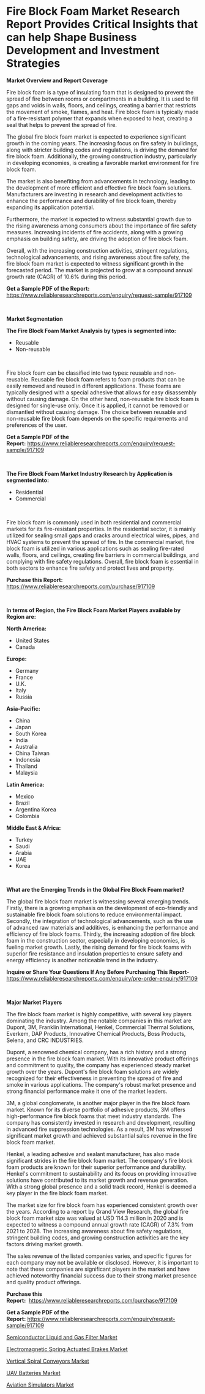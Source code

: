 <p><h1>Fire Block Foam Market Research Report Provides Critical Insights that can help Shape Business Development and Investment Strategies</h1></p><p><strong>Market Overview and Report Coverage</strong></p>
<p><p>Fire block foam is a type of insulating foam that is designed to prevent the spread of fire between rooms or compartments in a building. It is used to fill gaps and voids in walls, floors, and ceilings, creating a barrier that restricts the movement of smoke, flames, and heat. Fire block foam is typically made of a fire-resistant polymer that expands when exposed to heat, creating a seal that helps to prevent the spread of fire.</p><p>The global fire block foam market is expected to experience significant growth in the coming years. The increasing focus on fire safety in buildings, along with stricter building codes and regulations, is driving the demand for fire block foam. Additionally, the growing construction industry, particularly in developing economies, is creating a favorable market environment for fire block foam.</p><p>The market is also benefiting from advancements in technology, leading to the development of more efficient and effective fire block foam solutions. Manufacturers are investing in research and development activities to enhance the performance and durability of fire block foam, thereby expanding its application potential.</p><p>Furthermore, the market is expected to witness substantial growth due to the rising awareness among consumers about the importance of fire safety measures. Increasing incidents of fire accidents, along with a growing emphasis on building safety, are driving the adoption of fire block foam.</p><p>Overall, with the increasing construction activities, stringent regulations, technological advancements, and rising awareness about fire safety, the fire block foam market is expected to witness significant growth in the forecasted period. The market is projected to grow at a compound annual growth rate (CAGR) of 10.6% during this period.</p></p>
<p><strong>Get a Sample PDF of the Report:</strong> <a href="https://www.reliableresearchreports.com/enquiry/request-sample/917109">https://www.reliableresearchreports.com/enquiry/request-sample/917109</a></p>
<p>&nbsp;</p>
<p><strong>Market Segmentation</strong></p>
<p><strong>The Fire Block Foam Market Analysis by types is segmented into:</strong></p>
<p><ul><li>Reusable</li><li>Non-reusable</li></ul></p>
<p>&nbsp;</p>
<p><p>Fire block foam can be classified into two types: reusable and non-reusable. Reusable fire block foam refers to foam products that can be easily removed and reused in different applications. These foams are typically designed with a special adhesive that allows for easy disassembly without causing damage. On the other hand, non-reusable fire block foam is designed for single-use only. Once it is applied, it cannot be removed or dismantled without causing damage. The choice between reusable and non-reusable fire block foam depends on the specific requirements and preferences of the user.</p></p>
<p><strong>Get a Sample PDF of the Report:</strong>&nbsp;<a href="https://www.reliableresearchreports.com/enquiry/request-sample/917109">https://www.reliableresearchreports.com/enquiry/request-sample/917109</a></p>
<p>&nbsp;</p>
<p><strong>The Fire Block Foam Market Industry Research by Application is segmented into:</strong></p>
<p><ul><li>Residential</li><li>Commercial</li></ul></p>
<p>&nbsp;</p>
<p><p>Fire block foam is commonly used in both residential and commercial markets for its fire-resistant properties. In the residential sector, it is mainly utilized for sealing small gaps and cracks around electrical wires, pipes, and HVAC systems to prevent the spread of fire. In the commercial market, fire block foam is utilized in various applications such as sealing fire-rated walls, floors, and ceilings, creating fire barriers in commercial buildings, and complying with fire safety regulations. Overall, fire block foam is essential in both sectors to enhance fire safety and protect lives and property.</p></p>
<p><strong>Purchase this Report:</strong>&nbsp; <a href="https://www.reliableresearchreports.com/purchase/917109">https://www.reliableresearchreports.com/purchase/917109</a></p>
<p>&nbsp;</p>
<p><strong>In terms of Region, the Fire Block Foam Market Players available by Region are:</strong></p>
<p>
    <p> <strong> North America: </strong>
        <ul>
            <li>United States</li>
            <li>Canada</li>
        </ul>
        </p> 
    <p> <strong> Europe: </strong>
        <ul>
            <li>Germany</li>
            <li>France</li>
            <li>U.K.</li>
            <li>Italy</li>
            <li>Russia</li>
        </ul>
        </p> 
    <p> <strong> Asia-Pacific: </strong>
        <ul>
            <li>China</li>
            <li>Japan</li>
            <li>South Korea</li>
            <li>India</li>
            <li>Australia</li>
            <li>China Taiwan</li>
            <li>Indonesia</li>
            <li>Thailand</li>
            <li>Malaysia</li>
        </ul>
        </p> 
    <p> <strong> Latin America: </strong>
        <ul>
            <li>Mexico</li>
            <li>Brazil</li>
            <li>Argentina Korea</li>
            <li>Colombia</li>
        </ul>
        </p> 
    <p> <strong> Middle East & Africa: </strong>
        <ul>
            <li>Turkey</li>
            <li>Saudi</li>
            <li>Arabia</li>
            <li>UAE</li>
            <li>Korea</li>
        </ul>
    </p>
    </p>
<p>&nbsp;</p>
<p><strong>What are the Emerging Trends in the Global Fire Block Foam market?</strong></p>
<p><p>The global fire block foam market is witnessing several emerging trends. Firstly, there is a growing emphasis on the development of eco-friendly and sustainable fire block foam solutions to reduce environmental impact. Secondly, the integration of technological advancements, such as the use of advanced raw materials and additives, is enhancing the performance and efficiency of fire block foams. Thirdly, the increasing adoption of fire block foam in the construction sector, especially in developing economies, is fueling market growth. Lastly, the rising demand for fire block foams with superior fire resistance and insulation properties to ensure safety and energy efficiency is another noticeable trend in the industry.</p></p>
<p><strong>Inquire or Share Your Questions If Any Before Purchasing This Report</strong>- <a href="https://www.reliableresearchreports.com/enquiry/pre-order-enquiry/917109">https://www.reliableresearchreports.com/enquiry/pre-order-enquiry/917109</a></p>
<p>&nbsp;</p>
<p><strong>Major Market Players</strong></p>
<p><p>The fire block foam market is highly competitive, with several key players dominating the industry. Among the notable companies in this market are Dupont, 3M, Franklin International, Henkel, Commercial Thermal Solutions, Everkem, DAP Products, Innovative Chemical Products, Boss Products, Selena, and CRC INDUSTRIES.</p><p>Dupont, a renowned chemical company, has a rich history and a strong presence in the fire block foam market. With its innovative product offerings and commitment to quality, the company has experienced steady market growth over the years. Dupont's fire block foam solutions are widely recognized for their effectiveness in preventing the spread of fire and smoke in various applications. The company's robust market presence and strong financial performance make it one of the market leaders.</p><p>3M, a global conglomerate, is another major player in the fire block foam market. Known for its diverse portfolio of adhesive products, 3M offers high-performance fire block foams that meet industry standards. The company has consistently invested in research and development, resulting in advanced fire suppression technologies. As a result, 3M has witnessed significant market growth and achieved substantial sales revenue in the fire block foam market.</p><p>Henkel, a leading adhesive and sealant manufacturer, has also made significant strides in the fire block foam market. The company's fire block foam products are known for their superior performance and durability. Henkel's commitment to sustainability and its focus on providing innovative solutions have contributed to its market growth and revenue generation. With a strong global presence and a solid track record, Henkel is deemed a key player in the fire block foam market.</p><p>The market size for fire block foam has experienced consistent growth over the years. According to a report by Grand View Research, the global fire block foam market size was valued at USD 114.3 million in 2020 and is expected to witness a compound annual growth rate (CAGR) of 7.3% from 2021 to 2028. The increasing awareness about fire safety regulations, stringent building codes, and growing construction activities are the key factors driving market growth.</p><p>The sales revenue of the listed companies varies, and specific figures for each company may not be available or disclosed. However, it is important to note that these companies are significant players in the market and have achieved noteworthy financial success due to their strong market presence and quality product offerings.</p></p>
<p><strong>Purchase this Report:</strong>&nbsp;&nbsp;<a href="https://www.reliableresearchreports.com/purchase/917109">https://www.reliableresearchreports.com/purchase/917109</a></p>
<p></p>
<p><strong>Get a Sample PDF of the Report:</strong>&nbsp;<a href="https://www.reliableresearchreports.com/enquiry/request-sample/917109">https://www.reliableresearchreports.com/enquiry/request-sample/917109</a></p>
<p><p><a href="https://www.linkedin.com/pulse/semiconductor-liquid-gas-filter-market-challenges-opportunities-caste/">Semiconductor Liquid and Gas Filter Market</a></p><p><a href="https://www.linkedin.com/pulse/electromagnetic-spring-actuated-brakes-market-challenges-keo0e/">Electromagnetic Spring Actuated Brakes Market</a></p><p><a href="https://www.linkedin.com/pulse/vertical-spiral-conveyors-market-research-report-provides-2gmbe/">Vertical Spiral Conveyors Market</a></p><p><a href="https://medium.com/@stefanokon1939/uav-batteries-market-size-market-outlook-and-market-forecast-2023-to-2030-aeb83b8dc1d7">UAV Batteries Market</a></p><p><a href="https://medium.com/@deniseharvey70/aviation-simulators-market-analysis-and-sze-forecasted-for-period-from-2023-to-2030-f37a5fc7b5ed">Aviation Simulators Market</a></p></p>